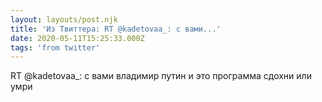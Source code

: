 ```yaml
---
layout: layouts/post.njk
title: 'Из Твиттера: RT @kadetovaa_: с вами...'
date: 2020-05-11T15:25:33.000Z
tags: 'from twitter'
---
```



RT @kadetovaa_: с вами владимир путин и это программа сдохни или умри
